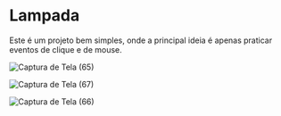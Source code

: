 # Lampada

Este é um projeto bem simples, onde a principal ideia é apenas praticar eventos de clique e de mouse.

![Captura de Tela (65)](https://user-images.githubusercontent.com/108766424/233856522-c70f115c-7399-4d23-b0cb-736a437b056f.png)

![Captura de Tela (67)](https://user-images.githubusercontent.com/108766424/233856551-29a7167f-c800-4d32-91de-2e1b1552c68b.png)

![Captura de Tela (66)](https://user-images.githubusercontent.com/108766424/233856533-06d0abec-8941-43c0-ae8b-393d0ace8067.png)
